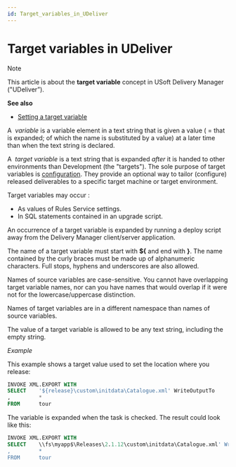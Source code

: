 ```yaml
---
id: Target_variables_in_UDeliver
---
```


# Target variables in UDeliver

> [!NOTE]
> This article is about the **target variable** concept in USoft Delivery Manager ("UDeliver”).

**See also**

- [Setting a target variable](/docs/Continuous%20delivery/Delivery%20Manager%20basic%20procedures/Setting%20a%20target%20variable.md)

A  *variable* is a variable element in a text string that is given a value ( = that is expanded; of which the name is substituted by a value) at a later time than when the text string is declared.

A  *target variable* is a text string that is expanded *after* it is handed to other environments than Development (the "targets"). The sole purpose of target variables is [configuration](/docs/Continuous%20delivery/Understanding%20USoft%20Delivery%20Manager/Release%20management%20Configure%20phase.md). They provide an optional way to tailor (configure) released deliverables to a specific target machine or target environment.

Target variables may occur :

- As values of Rules Service settings.
- In SQL statements contained in an upgrade script.

An occurrence of a target variable is expanded by running a deploy script away from the Delivery Manager client/server application.

The name of a target variable must start with **${** and end with **}**. The name contained by the curly braces must be made up of alphanumeric characters. Full stops, hyphens and underscores are also allowed.

Names of source variables are case-sensitive. You cannot have overlapping target variable names, nor can you have names that would overlap if it were not for the lowercase/uppercase distinction.

Names of target variables are in a different namespace than names of source variables.

The value of a target variable is allowed to be any text string, including the empty string.

*Example*

This example shows a target value used to set the location where you release:

```sql
INVOKE XML.EXPORT WITH
SELECT    '${release}\custom\initdata\Catalogue.xml' WriteOutputTo
,         *
FROM      tour

```

The variable is expanded when the task is checked. The result could look like this:

```sql
INVOKE XML.EXPORT WITH
SELECT    \\fs\myapp$\Releases\2.1.12\custom\initdata\Catalogue.xml' WriteOutputTo
,         *
FROM      tour

```